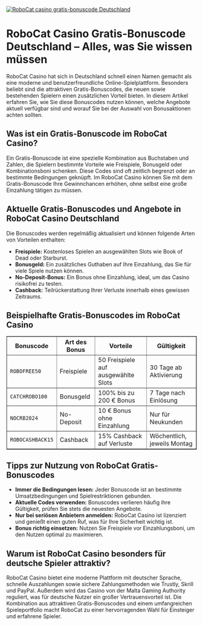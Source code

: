 [![RoboCat casino gratis-bonuscode Deutschland](https://123-caf.pages.dev/gitsignup.png)](https://vrmoo.ru/Bt82HjjY)

<h1>RoboCat Casino Gratis-Bonuscode Deutschland – Alles, was Sie wissen müssen</h1>  <p>RoboCat Casino hat sich in Deutschland schnell einen Namen gemacht als eine moderne und benutzerfreundliche Online-Spielplattform. Besonders beliebt sind die attraktiven Gratis-Bonuscodes, die neuen sowie bestehenden Spielern einen zusätzlichen Vorteil bieten. In diesem Artikel erfahren Sie, wie Sie diese Bonuscodes nutzen können, welche Angebote aktuell verfügbar sind und worauf Sie bei der Auswahl von Bonusaktionen achten sollten.</p>  <h2>Was ist ein Gratis-Bonuscode im RoboCat Casino?</h2>  <p>Ein Gratis-Bonuscode ist eine spezielle Kombination aus Buchstaben und Zahlen, die Spielern bestimmte Vorteile wie Freispiele, Bonusgeld oder Kombinationsboni schenken. Diese Codes sind oft zeitlich begrenzt oder an bestimmte Bedingungen geknüpft. Im RoboCat Casino können Sie mit dem Gratis-Bonuscode Ihre Gewinnchancen erhöhen, ohne selbst eine große Einzahlung tätigen zu müssen.</p>  <h2>Aktuelle Gratis-Bonuscodes und Angebote in RoboCat Casino Deutschland</h2>  <p>Die Bonuscodes werden regelmäßig aktualisiert und können folgende Arten von Vorteilen enthalten:</p>  <ul>   <li><strong>Freispiele:</strong> Kostenloses Spielen an ausgewählten Slots wie Book of Dead oder Starburst.</li>   <li><strong>Bonusgeld:</strong> Ein zusätzliches Guthaben auf Ihre Einzahlung, das Sie für viele Spiele nutzen können.</li>   <li><strong>No-Deposit-Bonus:</strong> Ein Bonus ohne Einzahlung, ideal, um das Casino risikofrei zu testen.</li>   <li><strong>Cashback:</strong> Teilrückerstattung Ihrer Verluste innerhalb eines gewissen Zeitraums.</li> </ul>  <h2>Beispielhafte Gratis-Bonuscodes im RoboCat Casino</h2>  <table border="1" cellpadding="8" cellspacing="0" style="border-collapse: collapse; width: 100%; max-width: 600px;">   <thead>     <tr>       <th>Bonuscode</th>       <th>Art des Bonus</th>       <th>Vorteile</th>       <th>Gültigkeit</th>     </tr>   </thead>   <tbody>     <tr>       <td><code>ROBOFREE50</code></td>       <td>Freispiele</td>       <td>50 Freispiele auf ausgewählte Slots</td>       <td>30 Tage ab Aktivierung</td>     </tr>     <tr>       <td><code>CATCHROBO100</code></td>       <td>Bonusgeld</td>       <td>100% bis zu 200 € Bonus</td>       <td>7 Tage nach Einlösung</td>     </tr>     <tr>       <td><code>NOCRB2024</code></td>       <td>No-Deposit</td>       <td>10 € Bonus ohne Einzahlung</td>       <td>Nur für Neukunden</td>     </tr>     <tr>       <td><code>ROBOCASHBACK15</code></td>       <td>Cashback</td>       <td>15% Cashback auf Verluste</td>       <td>Wöchentlich, jeweils Montag</td>     </tr>   </tbody> </table>  <h2>Tipps zur Nutzung von RoboCat Gratis-Bonuscodes</h2>  <ul>   <li><strong>Immer die Bedingungen lesen:</strong> Jeder Bonuscode ist an bestimmte Umsatzbedingungen und Spielrestriktionen gebunden.</li>   <li><strong>Aktuelle Codes verwenden:</strong> Bonuscodes verlieren häufig ihre Gültigkeit, prüfen Sie stets die neuesten Angebote.</li>   <li><strong>Nur bei seriösen Anbietern anmelden:</strong> RoboCat Casino ist lizenziert und genießt einen guten Ruf, was für Ihre Sicherheit wichtig ist.</li>   <li><strong>Bonus richtig einsetzen:</strong> Nutzen Sie Freispiele vor Einzahlungsboni, um den Nutzen optimal zu maximieren.</li> </ul>  <h2>Warum ist RoboCat Casino besonders für deutsche Spieler attraktiv?</h2>  <p>RoboCat Casino bietet eine moderne Plattform mit deutscher Sprache, schnelle Auszahlungen sowie sichere Zahlungsmethoden wie Trustly, Skrill und PayPal. Außerdem wird das Casino von der Malta Gaming Authority reguliert, was für deutsche Nutzer ein großer Vertrauensvorteil ist. Die Kombination aus attraktiven Gratis-Bonuscodes und einem umfangreichen Spieleportfolio macht RoboCat zu einer hervorragenden Wahl für Einsteiger und erfahrene Spieler.</p>